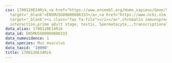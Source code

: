 ```yaml
---
csv: 1700120E14Rik,<a href="https://www.ensembl.org/Homo_sapiens/Gene/Summary?db=core;g=ENSMUSG00000086333"
  target="_blank">ENSMUSG00000086333</a>,<a href="https://www.ncbi.nlm.nih.gov/pubmed/25450459"
  target="_blank"><i class="fas fa-file"></i></a>",chromatin immunoprecipitation assay,direct
  interaction,prime adult stage, testis, Spermatocyte,,,transcriptional regulation,
data_alias: 1700120E14Rik
data_id: ENSMUSG00000086333
data_numevidence: 1
data_species: Mus musculus
data_taxid: '10090'
title: 1700120E14Rik
---
```

